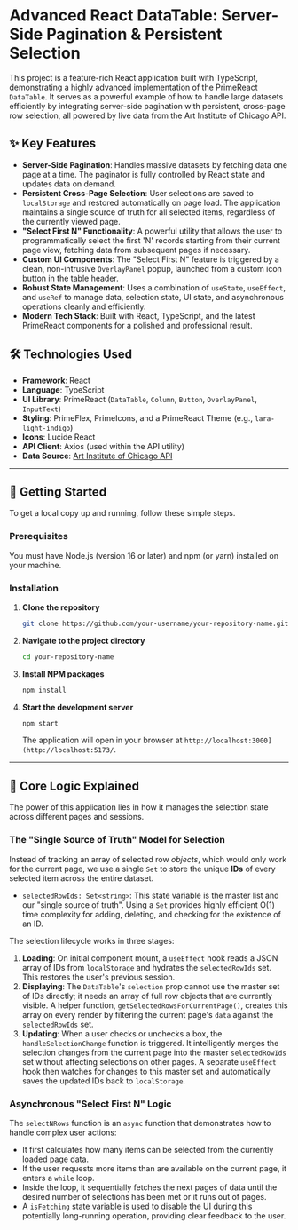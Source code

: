 # Advanced React DataTable: Server-Side Pagination & Persistent Selection

This project is a feature-rich React application built with TypeScript, demonstrating a highly advanced implementation of the PrimeReact `DataTable`. It serves as a powerful example of how to handle large datasets efficiently by integrating server-side pagination with persistent, cross-page row selection, all powered by live data from the Art Institute of Chicago API.

## ✨ Key Features

  * **Server-Side Pagination**: Handles massive datasets by fetching data one page at a time. The paginator is fully controlled by React state and updates data on demand.
  * **Persistent Cross-Page Selection**: User selections are saved to `localStorage` and restored automatically on page load. The application maintains a single source of truth for all selected items, regardless of the currently viewed page.
  * **"Select First N" Functionality**: A powerful utility that allows the user to programmatically select the first 'N' records starting from their current page view, fetching data from subsequent pages if necessary.
  * **Custom UI Components**: The "Select First N" feature is triggered by a clean, non-intrusive `OverlayPanel` popup, launched from a custom icon button in the table header.
  * **Robust State Management**: Uses a combination of `useState`, `useEffect`, and `useRef` to manage data, selection state, UI state, and asynchronous operations cleanly and efficiently.
  * **Modern Tech Stack**: Built with React, TypeScript, and the latest PrimeReact components for a polished and professional result.

## 🛠️ Technologies Used

  * **Framework**: React
  * **Language**: TypeScript
  * **UI Library**: PrimeReact (`DataTable`, `Column`, `Button`, `OverlayPanel`, `InputText`)
  * **Styling**: PrimeFlex, PrimeIcons, and a PrimeReact Theme (e.g., `lara-light-indigo`)
  * **Icons**: Lucide React
  * **API Client**: Axios (used within the API utility)
  * **Data Source**: [Art Institute of Chicago API](https://api.artic.edu/docs/)

-----

## 🚀 Getting Started

To get a local copy up and running, follow these simple steps.

### Prerequisites

You must have Node.js (version 16 or later) and npm (or yarn) installed on your machine.

### Installation

1.  **Clone the repository**
    ```sh
    git clone https://github.com/your-username/your-repository-name.git
    ```
2.  **Navigate to the project directory**
    ```sh
    cd your-repository-name
    ```
3.  **Install NPM packages**
    ```sh
    npm install
    ```
4.  **Start the development server**
    ```sh
    npm start
    ```
    The application will open in your browser at `http://localhost:3000](http://localhost:5173/`.

-----

## 🧠 Core Logic Explained

The power of this application lies in how it manages the selection state across different pages and sessions.

### The "Single Source of Truth" Model for Selection

Instead of tracking an array of selected row *objects*, which would only work for the current page, we use a single `Set` to store the unique **IDs** of every selected item across the entire dataset.

  * `selectedRowIds: Set<string>`: This state variable is the master list and our "single source of truth". Using a `Set` provides highly efficient O(1) time complexity for adding, deleting, and checking for the existence of an ID.

The selection lifecycle works in three stages:

1.  **Loading**: On initial component mount, a `useEffect` hook reads a JSON array of IDs from `localStorage` and hydrates the `selectedRowIds` set. This restores the user's previous session.
2.  **Displaying**: The `DataTable`'s `selection` prop cannot use the master set of IDs directly; it needs an array of full row objects that are currently visible. A helper function, `getSelectedRowsForCurrentPage()`, creates this array on every render by filtering the current page's `data` against the `selectedRowIds` set.
3.  **Updating**: When a user checks or unchecks a box, the `handleSelectionChange` function is triggered. It intelligently merges the selection changes from the current page into the master `selectedRowIds` set without affecting selections on other pages. A separate `useEffect` hook then watches for changes to this master set and automatically saves the updated IDs back to `localStorage`.

### Asynchronous "Select First N" Logic

The `selectNRows` function is an `async` function that demonstrates how to handle complex user actions:

  * It first calculates how many items can be selected from the currently loaded page data.
  * If the user requests more items than are available on the current page, it enters a `while` loop.
  * Inside the loop, it sequentially fetches the next pages of data until the desired number of selections has been met or it runs out of pages.
  * A `isFetching` state variable is used to disable the UI during this potentially long-running operation, providing clear feedback to the user.
